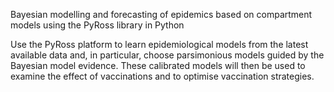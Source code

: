 Bayesian modelling and forecasting of epidemics based on compartment models using the PyRoss library in Python

Use the PyRoss platform to learn epidemiological models from the latest available data and, in
particular, choose parsimonious models guided by the Bayesian model evidence. These calibrated models will then be used to examine the effect of vaccinations and to optimise vaccination strategies.

##
